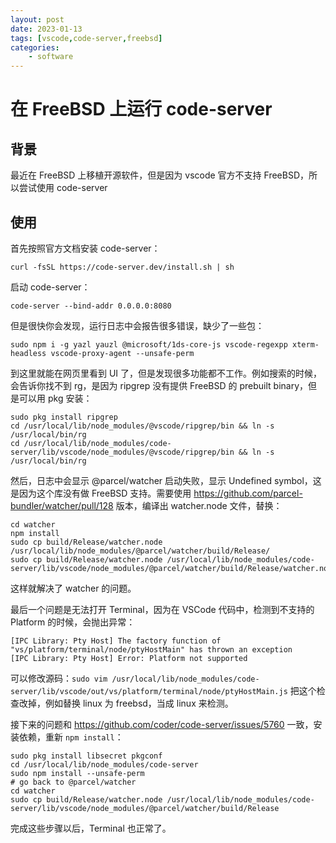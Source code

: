 ```yaml
---
layout: post
date: 2023-01-13
tags: [vscode,code-server,freebsd]
categories:
    - software
---
```


# 在 FreeBSD 上运行 code-server

## 背景

最近在 FreeBSD 上移植开源软件，但是因为 vscode 官方不支持 FreeBSD，所以尝试使用 code-server

## 使用

首先按照官方文档安装 code-server：

```shell
curl -fsSL https://code-server.dev/install.sh | sh
```

启动 code-server：

```shell
code-server --bind-addr 0.0.0.0:8080
```

但是很快你会发现，运行日志中会报告很多错误，缺少了一些包：

```shell
sudo npm i -g yazl yauzl @microsoft/1ds-core-js vscode-regexpp xterm-headless vscode-proxy-agent --unsafe-perm
```

到这里就能在网页里看到 UI 了，但是发现很多功能都不工作。例如搜索的时候，会告诉你找不到 rg，是因为 ripgrep 没有提供 FreeBSD 的 prebuilt binary，但是可以用 pkg 安装：

```
sudo pkg install ripgrep
cd /usr/local/lib/node_modules/@vscode/ripgrep/bin && ln -s /usr/local/bin/rg
cd /usr/local/lib/node_modules/code-server/lib/vscode/node_modules/@vscode/ripgrep/bin && ln -s /usr/local/bin/rg
```

然后，日志中会显示 @parcel/watcher 启动失败，显示 Undefined symbol，这是因为这个库没有做 FreeBSD 支持。需要使用 https://github.com/parcel-bundler/watcher/pull/128 版本，编译出 watcher.node 文件，替换：

```
cd watcher
npm install
sudo cp build/Release/watcher.node /usr/local/lib/node_modules/@parcel/watcher/build/Release/
sudo cp build/Release/watcher.node /usr/local/lib/node_modules/code-server/lib/vscode/node_modules/@parcel/watcher/build/Release/watcher.node
```

这样就解决了 watcher 的问题。

最后一个问题是无法打开 Terminal，因为在 VSCode 代码中，检测到不支持的 Platform 的时候，会抛出异常：

```
[IPC Library: Pty Host] The factory function of "vs/platform/terminal/node/ptyHostMain" has thrown an exception
[IPC Library: Pty Host] Error: Platform not supported
```

可以修改源码：`sudo vim /usr/local/lib/node_modules/code-server/lib/vscode/out/vs/platform/terminal/node/ptyHostMain.js` 把这个检查改掉，例如替换 linux 为 freebsd，当成 linux 来检测。

接下来的问题和 https://github.com/coder/code-server/issues/5760 一致，安装依赖，重新 `npm install`：

```
sudo pkg install libsecret pkgconf
cd /usr/local/lib/node_modules/code-server
sudo npm install --unsafe-perm
# go back to @parcel/watcher
cd watcher
sudo cp build/Release/watcher.node /usr/local/lib/node_modules/code-server/lib/vscode/node_modules/@parcel/watcher/build/Release
```

完成这些步骤以后，Terminal 也正常了。
